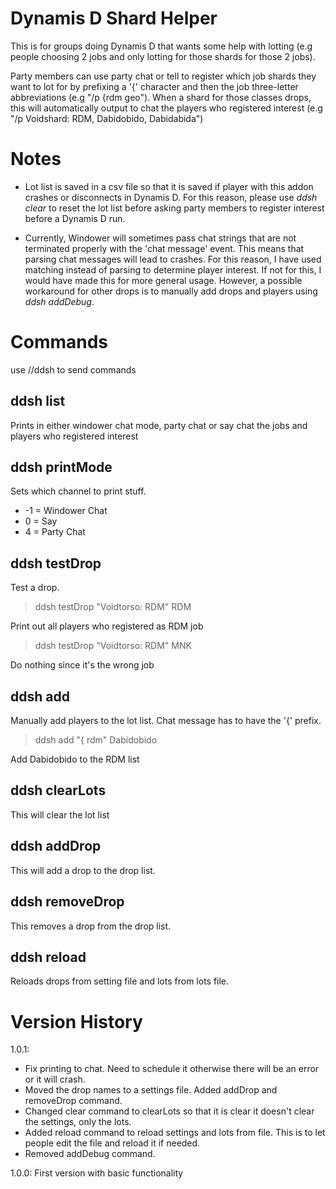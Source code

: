 # Dynamis D Shard Helper

This is for groups doing Dynamis D that wants some help with lotting (e.g people choosing 2 jobs and only lotting for those shards for those 2 jobs).

Party members can use party chat or tell to register which job shards they want to lot for by prefixing a '{' character and then the job three-letter abbreviations (e.g "/p {rdm geo"). When a shard for those classes drops, this will automatically output to chat the players who registered interest (e.g "/p Voidshard: RDM, Dabidobido, Dabidabida")

# Notes

- Lot list is saved in a csv file so that it is saved if player with this addon crashes or disconnects in Dynamis D. For this reason, please use *ddsh clear* to reset the lot list before asking party members to register interest before a Dynamis D run.

- Currently, Windower will sometimes pass chat strings that are not terminated properly with the 'chat message' event. This means that parsing chat messages will lead to crashes. For this reason, I have used matching instead of parsing to determine player interest. If not for this, I would have made this for more general usage. However, a possible workaround for other drops is to manually add drops and players using *ddsh addDebug*.

# Commands

use //ddsh to send commands

## ddsh list 

Prints in either windower chat mode, party chat or say chat the jobs and players who registered interest

## ddsh printMode <number>

Sets which channel to print stuff.
 
- -1 = Windower Chat
- 0 = Say
- 4 = Party Chat
	
## ddsh testDrop <itemName> <jobName>

Test a drop.

>ddsh testDrop "Voidtorso: RDM" RDM

Print out all players who registered as RDM job

> ddsh testDrop "Voidtorso: RDM" MNK

Do nothing since it's the wrong job

## ddsh add <chatMessage> <senderName>

Manually add players to the lot list. Chat message has to have the '{' prefix.

> ddsh add "{ rdm" Dabidobido

Add Dabidobido to the RDM list

## ddsh clearLots

This will clear the lot list

## ddsh addDrop <itemName>

This will add a drop to the drop list.

## ddsh removeDrop <itemName>

This removes a drop from the drop list.

## ddsh reload

Reloads drops from setting file and lots from lots file.

# Version History

1.0.1:
- Fix printing to chat. Need to schedule it otherwise there will be an error or it will crash.
- Moved the drop names to a settings file. Added addDrop and removeDrop command.
- Changed clear command to clearLots so that it is clear it doesn't clear the settings, only the lots.
- Added reload command to reload settings and lots from file. This is to let people edit the file and reload it if needed.
- Removed addDebug command.

1.0.0: First version with basic functionality
